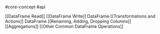 #core-concept #api 


[[DataFrame Read]]
[[DataFrame Write]]
DataFrame [[Transformations and Actions]]
DataFrame [[Renaming, Adding, Dropping Columns]]
[[Aggregations]]
[[Other Common DataFrame Operations]]
